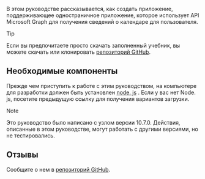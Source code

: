 <!-- markdownlint-disable MD002 MD041 -->

В этом руководстве рассказывается, как создать приложение, поддерживающее одностраничное приложение, которое использует API Microsoft Graph для получения сведений о календаре для пользователя.

> [!TIP]
> Если вы предпочитаете просто скачать заполненный учебник, вы можете скачать или клонировать [репозиторий GitHub](https://github.com/microsoftgraph/msgraph-training-reactspa).

## <a name="prerequisites"></a>Необходимые компоненты

Прежде чем приступить к работе с этим руководством, на компьютере для разработки должен быть установлен [node. js](https://nodejs.org) . Если у вас нет Node. js, посетите предыдущую ссылку для получения вариантов загрузки.

> [!NOTE]
> Это руководство было написано с узлом версии 10.7.0. Действия, описанные в этом руководстве, могут работать с другими версиями, но не тестировались.

## <a name="feedback"></a>Отзывы

Сообщите о нем в [репозиторий GitHub](https://github.com/microsoftgraph/msgraph-training-reactspa).